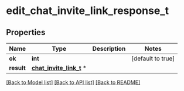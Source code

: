 # edit_chat_invite_link_response_t

## Properties
Name | Type | Description | Notes
------------ | ------------- | ------------- | -------------
**ok** | **int** |  | [default to true]
**result** | [**chat_invite_link_t**](chat_invite_link.md) \* |  | 

[[Back to Model list]](../README.md#documentation-for-models) [[Back to API list]](../README.md#documentation-for-api-endpoints) [[Back to README]](../README.md)


